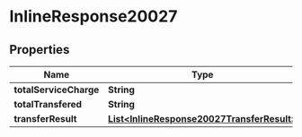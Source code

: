 # InlineResponse20027

## Properties
Name | Type | Description | Notes
------------ | ------------- | ------------- | -------------
**totalServiceCharge** | **String** |  |  [optional]
**totalTransfered** | **String** |  |  [optional]
**transferResult** | [**List&lt;InlineResponse20027TransferResult&gt;**](InlineResponse20027TransferResult.md) |  |  [optional]

